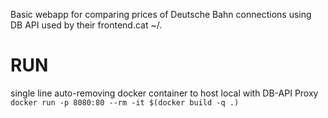 Basic webapp for comparing prices of Deutsche Bahn connections using DB API used by their frontend.cat ~/.

# RUN
single line auto-removing docker container to host local with DB-API Proxy
```docker run -p 8080:80 --rm -it $(docker build -q .)```